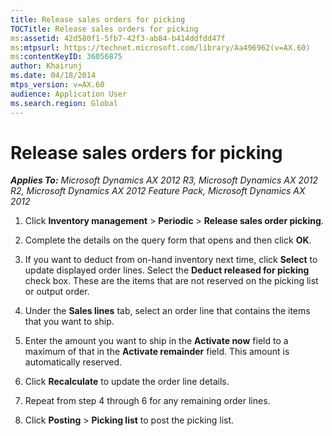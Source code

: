 ```yaml
---
title: Release sales orders for picking
TOCTitle: Release sales orders for picking
ms:assetid: 42d580f1-5fb7-42f3-ab84-b414ddfdd47f
ms:mtpsurl: https://technet.microsoft.com/library/Aa496962(v=AX.60)
ms:contentKeyID: 36056875
author: Khairunj
ms.date: 04/18/2014
mtps_version: v=AX.60
audience: Application User
ms.search.region: Global
---
```


# Release sales orders for picking 


_**Applies To:** Microsoft Dynamics AX 2012 R3, Microsoft Dynamics AX 2012 R2, Microsoft Dynamics AX 2012 Feature Pack, Microsoft Dynamics AX 2012_

1.  Click **Inventory management** \> **Periodic** \> **Release sales order picking**.

2.  Complete the details on the query form that opens and then click **OK**.

3.  If you want to deduct from on-hand inventory next time, click **Select** to update displayed order lines. Select the **Deduct released for picking** check box. These are the items that are not reserved on the picking list or output order.

4.  Under the **Sales lines** tab, select an order line that contains the items that you want to ship.

5.  Enter the amount you want to ship in the **Activate now** field to a maximum of that in the **Activate remainder** field. This amount is automatically reserved.

6.  Click **Recalculate** to update the order line details.

7.  Repeat from step 4 through 6 for any remaining order lines.

8.  Click **Posting** \> **Picking list** to post the picking list.

  


